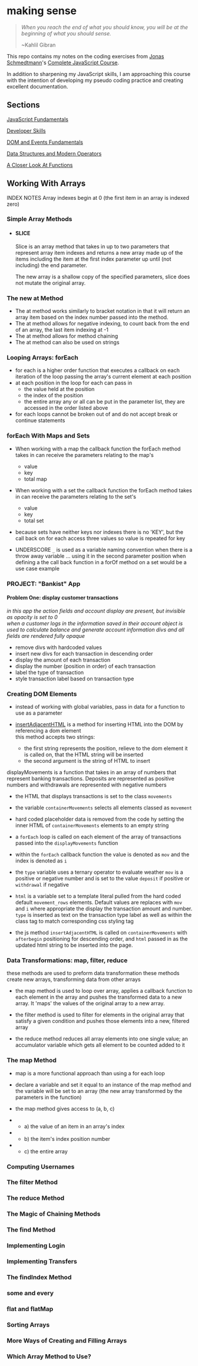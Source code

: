 # making sense

> _When you reach the end of what you should know, you will be at the beginning of what you should sense._
>
> ~Kahlil Gibran

This repo contains my notes on the coding exercises from [Jonas Schmedtmann](https://codingheroes.io/)'s [Complete JavaScript Course](https://www.udemy.com/course/the-complete-javascript-course/).

In addition to sharpening my JavaScript skills, I am approaching this course with the intention of developing my pseudo coding practice and creating excellent documentation.

## Sections

[JavaScript Fundamentals](https://github.com/sissyhanks/making-sense/tree/JavaScripFundamentals)

[Developer Skills](https://github.com/sissyhanks/making-sense/tree/DeveloperSkills)

[DOM and Events Fundamentals](https://github.com/sissyhanks/making-sense/tree/DOM-and-Events-Fundamentals)

[Data Structures and Modern Operators](https://github.com/sissyhanks/making-sense/tree/Data-Structures-and-Modern-Operators)

[A Closer Look At Functions](https://github.com/sissyhanks/making-sense/tree/A-Closer-Look-at-Functions)

## Working With Arrays

INDEX NOTES
Array indexes begin at 0 (the first item in an array is indexed zero)

### Simple Array Methods

- #### SLICE

  Slice is an array method that takes in up to two parameters that represent array item indexes and returns a new array made up of the items including the item at the first index parameter up until (not including) the end parameter.

  The new array is a shallow copy of the specified parameters, slice does not mutate the original array.

### The new at Method

- The at method works similarly to bracket notation in that it will return an array item based on the index number passed into the method.
- The at method allows for negative indexing, to count back from the end of an array, the last item indexing at -1
- The at method allows for method chaining
- The at method can also be used on strings

### Looping Arrays: forEach

- for each is a higher order function that executes a callback on each iteration of the loop passing the array's current element at each position
- at each position in the loop for each can pass in
  - the value held at the position
  - the index of the position
  - the entire array
    any or all can be put in the parameter list, they are accessed in the order listed above
- for each loops cannot be broken out of and do not accept break or continue statements

### forEach With Maps and Sets

- When working with a map the callback function the forEach method takes in can receive the parameters relating to the map's

  - value
  - key
  - total map

- When working with a set the callback function the forEach method takes in can receive the parameters relating to the set's
  - value
  - key
  - total set
- because sets have neither keys nor indexes there is no 'KEY', but the call back on for each access three values so value is repeated for key

- UNDERSCORE `_` is used as a variable naming convention when there is a throw away variable ... using it in the second parameter position when defining a the call back function in a forOf method on a set would be a use case example

### PROJECT: "Bankist" App

#### **Problem One: display customer transactions**

_in this app the action fields and account display are present, but invisible as opacity is set to 0_  
_when a customer logs in the information saved in their account object is used to calculate balance and generate account information divs and all fields are rendered fully opaque_

- remove divs with hardcoded values
- insert new divs for each transaction in descending order
- display the amount of each transaction
- display the number (position in order) of each transaction
- label the type of transaction
- style transaction label based on transaction type

### Creating DOM Elements

- instead of working with global variables, pass in data for a function to use as a parameter

- [insertAdjacentHTML](https://developer.mozilla.org/en-US/docs/Web/API/Element/insertAdjacentHTML) is a method for inserting HTML into the DOM by referencing a dom element  
  this method accepts two strings:
  - the first string represents the position, relieve to the dom element it is called on, that the HTML string will be inserted
  - the second argument is the string of HTML to insert

displayMovements is a function that takes in an array of numbers that represent banking transactions. Deposits are represented as positive numbers and withdrawals are represented with negative numbers

- the HTML that displays transactions is set to the class `movements`
- the variable `containerMovements` selects all elements classed as `movement`
- hard coded placeholder data is removed from the code hy setting the inner HTML of `containerMovements` elements to an empty string

- a `forEach` loop is called on each element of the array of transactions passed into the `displayMovements` function
- within the `forEach` callback function the value is denoted as `mov` and the index is denoted as `i`
- the `type` variable uses a ternary operator to evaluate weather `mov` is a positive or negative number and is set to the value `deposit` if positive or `withdrawal` if negative
- `html` is a variable set to a template literal pulled from the hard coded default `movement_rows` elements. Default values are replaces with `mov` and `i` where appropriate the display the transaction amount and number. `type` is inserted as text on the transaction type label as well as within the class tag to match corresponding css styling tag

- the js method `insertAdjacentHTML` is called on `containerMovements` with `afterbegin` positioning for descending order, and `html` passed in as the updated html string to be inserted into the page.

### Data Transformations: map, filter, reduce

these methods are used to preform data transformation
these methods create new arrays, transforming data from other arrays

- the map method is used to loop over array, applies a callback function to each element in the array and pushes the transformed data to a new array. It 'maps' the values of the original array to a new array.

- the filter method is used to filter for elements in the original array that satisfy a given condition and pushes those elements into a new, filtered array

- the reduce method reduces all array elements into one single value; an accumulator variable which gets all element to be counted added to it

### The map Method

- map is a more functional approach than using a for each loop

- declare a variable and set it equal to an instance of the map method and the variable will be set to an array (the new array transformed by the parameters in the function)

- the map method gives access to (a, b, c)
- - a) the value of an item in an array's index
- - b) the item's index position number
- - c) the entire array

### Computing Usernames

### The filter Method

### The reduce Method

### The Magic of Chaining Methods

### The find Method

### Implementing Login

### Implementing Transfers

### The findIndex Method

### some and every

### flat and flatMap

### Sorting Arrays

### More Ways of Creating and Filling Arrays

### Which Array Method to Use?
